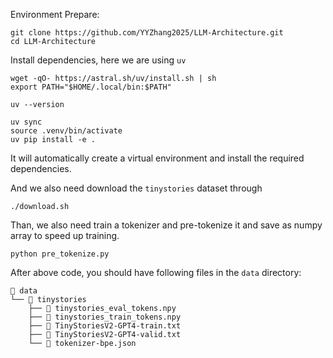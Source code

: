 
Environment Prepare: 
```Shell
git clone https://github.com/YYZhang2025/LLM-Architecture.git
cd LLM-Architecture
```


Install dependencies, here we are using `uv`
```Shell
wget -qO- https://astral.sh/uv/install.sh | sh
export PATH="$HOME/.local/bin:$PATH"

uv --version

uv sync 
source .venv/bin/activate
uv pip install -e .
```


It will automatically create a virtual environment and install the required dependencies.

And we also need download the `tinystories` dataset through
```Shell
./download.sh
```

Than, we also need train a tokenizer and pre-tokenize it and save as numpy array to speed up training.
```Shell
python pre_tokenize.py
```

After above code, you should have following files in the `data` directory:
```Text 
📂 data  
└── 📂 tinystories  
    ├── 📄 tinystories_eval_tokens.npy  
    ├── 📄 tinystories_train_tokens.npy  
    ├── 📘 TinyStoriesV2-GPT4-train.txt  
    ├── 📘 TinyStoriesV2-GPT4-valid.txt  
    └── 🧩 tokenizer-bpe.json  
```